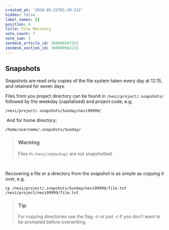 ```yaml
---
created_at: '2018-05-22T01:49:31Z'
hidden: false
label_names: []
position: 0
title: File Recovery
vote_count: 7
vote_sum: 5
zendesk_article_id: 360000207315
zendesk_section_id: 360000042215
---
```


## Snapshots

Snapshots are read only copies of the file system taken every day at
12:15, and retained for seven days.  
  
Files from you project directory can be found
in `/nesi/project/.snapshots/` followed by the weekday (capitalised) and
project code, e.g;

    /nesi/project/.snapshots/Sunday/nesi99999/

 And for home directory;

    /home/username/.snapshots/Sunday/

> ### Warning
>
> Files in `/nesi/nobackup/` are not snapshotted.

 

Recovering a file or a directory from the snapshot is as simple as
copying it over, e.g.

    cp /nesi/project/.snapshots/Sunday/nesi99999/file.txt /nesi/project/nesi99999/file.txt

> ### Tip
>
> For copying directories use the flag <span class="kbd">-ir</span> or
> just <span class="kbd">-r</span> if you don't want to be prompted
> before overwriting.
